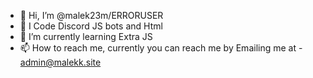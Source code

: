 - 👋 Hi, I’m @malek23m/ERRORUSER
- 👀 I Code Discord JS bots and Html
- 🌱 I’m currently learning Extra JS
- 📫 How to reach me, currently you can reach me by Emailing me at - admin@malekk.site

<!---
malek23m/malek23m is a ✨ special ✨ repository because its `README.md` (this file) appears on your GitHub profile.
You can click the Preview link to take a look at your changes.
--->
